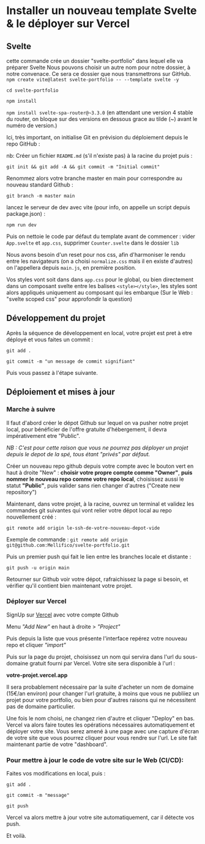 # Installer un nouveau template Svelte & le déployer sur Vercel

## Svelte

cette commande crée un dossier "svelte-portfolio" dans lequel elle va préparer Svelte
Nous pouvons choisir un autre nom pour notre dossier, à notre convenace. Ce sera ce dossier que nous transmettrons sur GitHub.
`npm create vite@latest svelte-portfolio -- --template svelte -y`

`cd svelte-portfolio`

`npm install`

`npm install svelte-spa-router@~3.3.0`
(en attendant une version 4 stable du router, on bloque sur des versions en dessous grace au tilde (~) avant le numéro de version.)

Ici, très important, on initialise Git en prévision du déploiement depuis le repo GitHub :

nb: Créer un fichier `README.md` (s'il n'existe pas) à la racine du projet puis :

`git init && git add -A && git commit -m "Initial commit"`

Renommez alors votre branche master en main pour correspondre au nouveau standard Github :

`git branch -m master main`

lancez le serveur de dev avec vite (pour info, on appelle un script depuis package.json) :

`npm run dev`

Puis on nettoie le code par défaut du template avant de commencer :
vider `App.svelte` et `app.css`, supprimer `Counter.svelte` dans le dossier `lib`

Nous avons besoin d'un reset pour nos css, afin d'harmoniser le rendu entre les navigateurs (on a choisi `normalize.css` mais il en existe d'autres)
on l'appellera depuis `main.js`, en première position.

Vos styles vont soit dans dans `app.css` pour le global, ou bien directement dans un composant svelte entre les balises `<style></style>`, les styles sont alors appliqués uniquement au composant qui les embarque (Sur le Web : "svelte scoped css" pour approfondir la question)

## Développement du projet

Après la séquence de développement en local, votre projet est pret à etre déployé et vous faites un commit :

`git add .`

`git commit -m "un message de commit signifiant"`

Puis vous passez à l'étape suivante.

## Déploiement et mises à jour

### Marche à suivre

Il faut d'abord créer le dépot Github sur lequel on va pusher notre projet local, pour bénéficier de l'offre gratuite d'hébergement, il devra impérativement etre "Public".

_NB : C'est pour cette raison que vous ne pourrez pas déployer un projet depuis le depot de la spé, tous étant "privés" par défaut._

Créer un nouveau repo github depuis votre compte avec le bouton vert en haut à droite "New" :
**choisir votre propre compte comme "Owner"**, **puis nommer le nouveau repo comme votre repo local**, choisissez aussi le statut **"Public"**, puis valider sans rien changer d'autres ("Create new repository")

Maintenant, dans votre projet, à la racine, ouvrez un terminal et validez les commandes git suivantes qui vont relier votre dépot local au repo nouvellement créé :

`git remote add origin le-ssh-de-votre-nouveau-depot-vide`

Exemple de commande : `git remote add origin git@github.com:Mellifico/svelte-portfolio.git`

Puis un premier push qui fait le lien entre les branches locale et distante :

`git push -u origin main`

Retourner sur Github voir votre dépot, rafraichissez la page si besoin, et vérifier qu'il contient bien maintenant votre projet.

### Déployer sur Vercel

SignUp sur [Vercel](https://vercel.com/) avec votre compte Github

Menu _"Add New"_ en haut à droite > _"Project"_

Puis depuis la liste que vous présente l'interface repérez votre nouveau repo et cliquer _"import"_

Puis sur la page du projet, choisissez un nom qui servira dans l'url du sous-domaine gratuit fourni par Vercel. Votre site sera disponible à l'url :

**votre-projet.vercel.app**

Il sera probablement nécessaire par la suite d'acheter un nom de domaine (15€/an environ) pour changer l'url gratuite, à moins que vous ne publiiez un projet pour votre portfolio, ou bien pour d'autres raisons qui ne nécessitent pas de domaine particulier.

Une fois le nom choisi, ne changez rien d'autre et cliquer "Deploy" en bas.
Vercel va alors faire toutes les opérations nécessaires automatiquement et déployer votre site. Vous serez amené à une page avec une capture d'écran de votre site que vous pourrez cliquer pour vous rendre sur l'url. Le site fait maintenant partie de votre "dashboard".

### Pour mettre à jour le code de votre site sur le Web (CI/CD):

Faites vos modifications en local, puis :

`git add .`

`git commit -m "message"`

`git push`

Vercel va alors mettre à jour votre site automatiquement, car il détecte vos push.

Et voilà.
